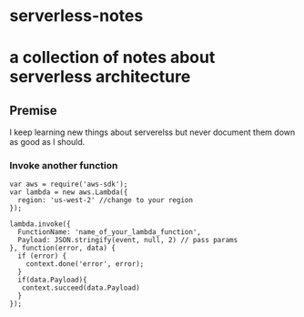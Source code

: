 # serverless-notes
a collection of notes about serverless architecture
==========

## Premise 

I keep learning new things about serverelss but never document them down as good as I should.

### Invoke another function

```
var aws = require('aws-sdk');
var lambda = new aws.Lambda({
  region: 'us-west-2' //change to your region
});

lambda.invoke({
  FunctionName: 'name_of_your_lambda_function',
  Payload: JSON.stringify(event, null, 2) // pass params
}, function(error, data) {
  if (error) {
    context.done('error', error);
  }
  if(data.Payload){
   context.succeed(data.Payload)
  }
});
```